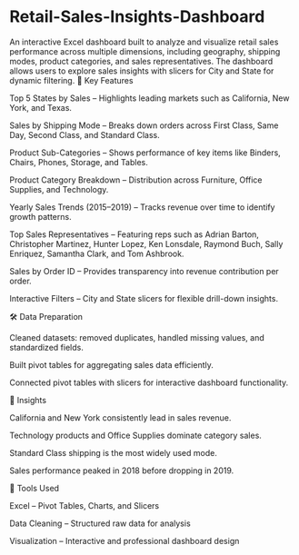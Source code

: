 # Retail-Sales-Insights-Dashboard
An interactive Excel dashboard built to analyze and visualize retail sales performance across multiple dimensions, including geography, shipping modes, product categories, and sales representatives. The dashboard allows users to explore sales insights with slicers for City and State for dynamic filtering.
🚀 Key Features

Top 5 States by Sales – Highlights leading markets such as California, New York, and Texas.

Sales by Shipping Mode – Breaks down orders across First Class, Same Day, Second Class, and Standard Class.

Product Sub-Categories – Shows performance of key items like Binders, Chairs, Phones, Storage, and Tables.

Product Category Breakdown – Distribution across Furniture, Office Supplies, and Technology.

Yearly Sales Trends (2015–2019) – Tracks revenue over time to identify growth patterns.

Top Sales Representatives – Featuring reps such as Adrian Barton, Christopher Martinez, Hunter Lopez, Ken Lonsdale, Raymond Buch, Sally Enriquez, Samantha Clark, and Tom Ashbrook.

Sales by Order ID – Provides transparency into revenue contribution per order.

Interactive Filters – City and State slicers for flexible drill-down insights.

🛠️ Data Preparation

Cleaned datasets: removed duplicates, handled missing values, and standardized fields.

Built pivot tables for aggregating sales data efficiently.

Connected pivot tables with slicers for interactive dashboard functionality.

📌 Insights

California and New York consistently lead in sales revenue.

Technology products and Office Supplies dominate category sales.

Standard Class shipping is the most widely used mode.

Sales performance peaked in 2018 before dropping in 2019.

📂 Tools Used

Excel – Pivot Tables, Charts, and Slicers

Data Cleaning – Structured raw data for analysis

Visualization – Interactive and professional dashboard design
